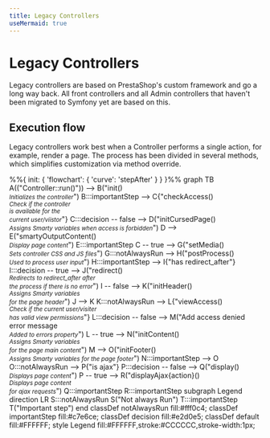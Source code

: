 ```yaml
---
title: Legacy Controllers
useMermaid: true
---
```


# Legacy Controllers

Legacy controllers are based on PrestaShop's custom framework and go a long way back. All front controllers and all Admin controllers that haven't been migrated to Symfony yet are based on this.

## Execution flow

Legacy controllers work best when a Controller performs a single action, for example, render a page. The process has been divided in several methods, which simplifies customization via method override.

<div class='mermaid'>
%%{ init: { 'flowchart': { 'curve': 'stepAfter' } } }%%
graph TB
    A(("Controller::run()")) --> B("init()<br><i><small>Initializes the controller</small></i>")    
    B:::importantStep --> C{"checkAccess()<br><i><small>Check if the controller<br>is available for the<br> current user/viistor</small></i>"}
    C:::decision -- false --> D("initCursedPage()<br><i><small>Assigns Smarty variables when access is forbidden</small></i>")
    D --> E("smartyOutputContent()<br><i><small>Display page content</small></i>")
    E:::importantStep
    C -- true --> G("setMedia()<br><i><small>Sets controller CSS and JS files</small></i>")
    G:::notAlwaysRun --> H("postProcess()<br><i><small>Used to process user input</small></i>")
    H:::importantStep --> I{"has redirect_after"}
    I:::decision -- true --> J("redirect()<br><i><small>Redirects to redirect_after after<br>the process if there is no error</small></i>")
    I -- false --> K("initHeader()<br><i><small>Assigns Smarty variables<br>for the page header</small></i>")
    J --> K
    K:::notAlwaysRun --> L{"viewAccess()<br><i><small>Check if the current user/visiter<br>has valid view permissions</small></i>"}
    L:::decision -- false --> M("Add access denied error message<br><i><small>Added to errors property</small></i>")
    L -- true --> N("initContent()<br><i><small>Assigns Smarty variables<br>for the page main content</small></i>")
    M --> O("initFooter()<br><i><small>Assigns Smarty variables for the page footer</small></i>")
    N:::importantStep --> O
    O:::notAlwaysRun --> P{"is ajax"}
    P:::decision -- false --> Q("display()<br><i><small>Displays page content</small></i>")
    P -- true --> R("displayAjax{action}()<br><i><small>Displays page content<br>for ajax requests</small></i>")
    Q:::importantStep
    R:::importantStep
    subgraph Legend
        direction LR
        S:::notAlwaysRun
        S("Not always Run")
        T:::importantStep
        T("Important step")
    end
    classDef notAlwaysRun fill:#fff0c4;
    classDef importantStep fill:#c7e6ce;
    classDef decision fill:#e2d0e5;
    classDef default fill:#FFFFFF;
    style Legend fill:#FFFFFF,stroke:#CCCCCC,stroke-width:1px;
</div>